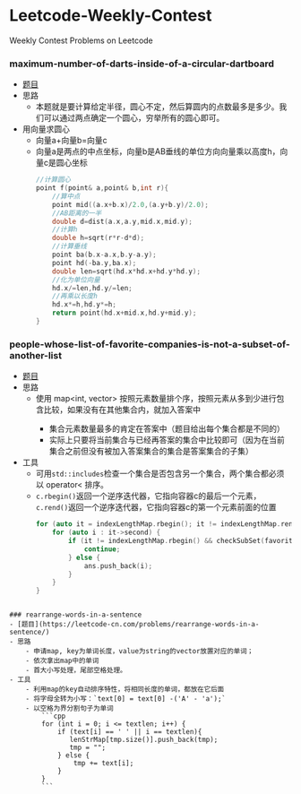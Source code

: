 # Leetcode-Weekly-Contest
Weekly Contest Problems on Leetcode 

### maximum-number-of-darts-inside-of-a-circular-dartboard

- [题目](https://leetcode-cn.com/problems/maximum-number-of-darts-inside-of-a-circular-dartboard/)
- 思路
    - 本题就是要计算给定半径，圆心不定，然后算圆内的点数最多是多少。我们可以通过两点确定一个圆心，穷举所有的圆心即可。
- 用向量求圆心
    - 向量a+向量b=向量c
    - 向量a是两点的中点坐标，向量b是AB垂线的单位方向向量乘以高度h，向量c是圆心坐标
        ```cpp
        //计算圆心
        point f(point& a,point& b,int r){
            //算中点
            point mid((a.x+b.x)/2.0,(a.y+b.y)/2.0);
            //AB距离的一半
            double d=dist(a.x,a.y,mid.x,mid.y);
            //计算h
            double h=sqrt(r*r-d*d);
            //计算垂线
            point ba(b.x-a.x,b.y-a.y);
            point hd(-ba.y,ba.x);
            double len=sqrt(hd.x*hd.x+hd.y*hd.y);
            //化为单位向量
            hd.x/=len,hd.y/=len;
            //再乘以长度h
            hd.x*=h,hd.y*=h;
            return point(hd.x+mid.x,hd.y+mid.y);
        }
        ```

### people-whose-list-of-favorite-companies-is-not-a-subset-of-another-list

- [题目](https://leetcode-cn.com/problems/people-whose-list-of-favorite-companies-is-not-a-subset-of-another-list/)
- 思路
    - 使用 map<int, vector<int>> 按照元素数量排个序，按照元素从多到少进行包含比较，如果没有在其他集合内，就加入答案中
        - 集合元素数量最多的肯定在答案中（题目给出每个集合都是不同的）
        - 实际上只要将当前集合与已经再答案的集合中比较即可（因为在当前集合之前但没有被加入答案集合的集合是答案集合的子集）
- 工具
    - 可用`std::includes`检查一个集合是否包含另一个集合，两个集合都必须以 operator< 排序。
    - `c.rbegin()`返回一个逆序迭代器，它指向容器c的最后一个元素，`c.rend()`返回一个逆序迭代器，它指向容器c的第一个元素前面的位置
        ```cpp
        for (auto it = indexLengthMap.rbegin(); it != indexLengthMap.rend(); it++) {
            for (auto i : it->second) {
                if (it != indexLengthMap.rbegin() && checkSubSet(favoriteCompanies, ans, i)) {
                    continue;
                } else {
                    ans.push_back(i);
                }
            }
        }
```

### rearrange-words-in-a-sentence
- [题目](https://leetcode-cn.com/problems/rearrange-words-in-a-sentence/)
- 思路
    - 申请map, key为单词长度，value为string的vector放置对应的单词；
    - 依次拿出map中的单词
    - 首大小写处理，尾部空格处理。
- 工具
    - 利用map的key自动排序特性，将相同长度的单词，都放在它后面 
    - 将字母全转为小写：`text[0] = text[0] -('A' - 'a');`
    - 以空格为界分割句子为单词
        ```cpp
        for (int i = 0; i <= textlen; i++) {
            if (text[i] == ' ' || i == textlen){
               lenStrMap[tmp.size()].push_back(tmp);
               tmp = "";
            } else {
                tmp += text[i];
            }
        }
        ```
